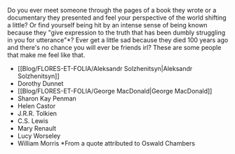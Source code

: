 Do you ever meet someone through the pages of a book they wrote or a documentary they presented and feel your perspective of the world shifting a little? Or find yourself being hit by an intense sense of being known because they "give expression to the truth that has been dumbly struggling in you for utterance"*? Ever get a little sad because they died 100 years ago and there's no chance you will ever be friends irl? These are some people that make me feel like that.
- [[Blog/FLORES-ET-FOLIA/Aleksandr Solzhenitsyn|Aleksandr Solzhenitsyn]]
- Dorothy Dunnet
- [[Blog/FLORES-ET-FOLIA/George MacDonald|George MacDonald]]
- Sharon Kay Penman
- Helen Castor
- J.R.R. Tolkien
- C.S. Lewis
- Mary Renault
- Lucy Worseley
- William Morris
*From a quote attributed to Oswald Chambers